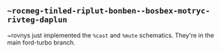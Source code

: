 ## `~rocmeg-tinled-riplut-bonben--bosbex-motryc-rivteg-daplun`
~rovnys just implemented the `%cast` and `%mute` schematics. They're in the main ford-turbo branch.